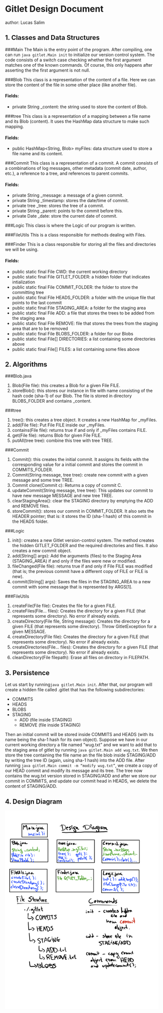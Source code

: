 # Gitlet Design Document
author: Lucas Salim

## 1. Classes and Data Structures

###Main
The Main is the entry point of the program. After compiling, one can run
`java gitlet.Main init` to initialize our version control system. The code
consists of a switch case checking whether the first argument matches one of
the known commands. Of course, this only happens after asserting the the first
argument is not null.

###Blob
This class is a representation of the content of a file. Here we can store the content
of the file in some other place (like another file). 
#### Fields:
* private String _content: the string used to store the content of Blob.

###tree
This class is a representation of a mapping between a file name and its Blob (content).
It uses the HashMap data structure to make such mapping. 
#### Fields:
* public HashMap<String, Blob> myFiles: data structure used to store a file name and its content.

###Commit
This class is a representation of a commit. A commit consists of a combinations of 
log messages, other metadata (commit date, author, etc.), a reference to a tree, 
and references to parent commits.

#### Fields:
  * private String _message: a message of a given commit. 
  * private String _timestamp: stores the date/time of commit.
  * private tree _tree: stores the tree of a commit.
  * private String _parent: points to the commit before this.
  * private Date _date: store the current date of commit.

###Logic
This class is where the Logic of our program is written.

###FileUtils
This is a class responsible for methods dealing with Files.

###Finder
This is a class responsible for storing all the files and directories we will be using.
#### Fields:
* public static final File CWD: the current working directory
* public static final File GITLET_FOLDER: a hidden folder that indicates intialization
* public static final File COMMIT_FOLDER: the folder to store the committing tree
* public static final File HEADS_FOLDER: a folder with the unique file that points to the last commit
* public static final File STAGING_AREA: a folder for the staging area
* public static final File ADD: a file that stores the trees to be added from the staging area 
* public static final File REMOVE:  file that stores the trees from the staging area that are to be removed
* public static final File BLOBS_FOLDER: a folder for our Blobs
* public static final File[] DIRECTORIES: a list containing some directories above
* public static final File[] FILES: a list containing some files above

## 2. Algorithms

###Blob.java
1. Blob(File file): this creates a Blob for a given File FILE. 
2. storeBlob(): this stores our instance in file with name consisting of the hash code (sha-1) of our Blob. The file is stored in directory BLOBS_FOLDER and contains _content.

###tree
1. tree(): this creates a tree object. It creates a new HashMap for _myFiles.
2. add(File file): Put File FILE inside our _myFiles.
3. contains(File file): returns true if and only if _myFiles contains FILE.
4. get(File file): returns Blob for given File FILE.
5. putAll(tree tree): combine this tree with tree TREE. 


###Commit
1. Commit(): this creates the initial commit. It assigns its fields with the corresponding value for a initial commit and stores the commit in COMMITS_FOLDER.
2. Commit(String message, tree tree): create new commit with a given message and some tree TREE. 
3. Commit clone(Commit c): Returns a copy of commit C. 
4. updateCommit(String message, tree tree): This updates our commit to have new message MESSAGE and new tree TREE. 
5. clearStagingArea(): clear the STAGING directory by emptying the ADD and REMOVE files. 
6. storeCommit(): stores our commit in COMMIT_FOLDER. It also sets the HEADER pointer; that is: it stores the ID (sha-1 hash) of this commit in the HEADS folder.

###Logic
1. init(): creates a new Gitlet version-control system. The method creates the hidden GITLET_FOLDER and the required directories and files. It also creates a new commit object. 
2. add(String[] args): Add the arguments (files) to the Staging Area (STAGING_AREA) if and only if the files were new or modified.
3. fileChanged(File file): returns true if and only if File FILE was modified (that is; the previous commit have a different copy of FILE or FILE is new).
4. commit(String[] args): Saves the files in the STAGING_AREA to a new commit with some message that is represented by ARGS[1]. 

###FileUtils
1. createFile(File file): Creates the file for a given FILE.
2. createFiles(File... files): Creates the directory for a given FILE (that represents some directory). No error if already exists.
3. createDirectory(File file, String message): Creates the directory for a given FILE (that represents some directory). Throw GitletException for a given MESSAGE.
4. createDirectory(File file): Creates the directory for a given FILE (that represents some directory). No error if already exists.
5. createDirectories(File... files): Creates the directory for a given FILE (that represents some directory). No error if already exists.
6. cleanDirectory(File filepath): Erase all files on directory in FILEPATH.


## 3. Persistence

Let us start by running`java gitlet.Main init`. After that, our program will create a hidden file called .gitlet that has the following subdirectories:
* COMMITS
* HEADS
* BLOBS
* STAGING
  * ADD (file inside STAGING)
  * REMOVE (file inside STAGING)
  
Then an initial commit will be stored inside COMMITS and HEADS (with its name being the sha-1 hash for its own object).
Suppose we have in our current working directory a file named "wug.txt" and we want to add that to the staging area of gitlet by running
`java gitlet.Main add wug.txt`. We then store the tree containing the file name an the 
file blob inside STAGING/ADD by writing the tree ID (again, using sha-1 hash) into the ADD file. 
After running `java gitlet.Main commit -m “modify wug.txt”`, we create a copy of our HEAD commit and modify its message
and its tree. The tree now contains the wug.txt version stored in STAGING/ADD and after we store our commit in 
COMMITS, and update our commit head in HEADS, we delete the content of STAGING/ADD.



## 4. Design Diagram

![gitlet Design Diagram](design-diagram.png)

